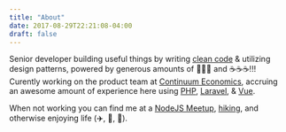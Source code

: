 ```yaml
---
title: "About"
date: 2017-08-29T22:21:08-04:00
draft: false
---
```


Senior developer building useful things by writing [clean code](http://www.php-fig.org/psr/psr-2/) & utilizing design patterns, powered by generous amounts of 🤔🤔🤔 and ☕️☕️☕️!!! Curently working on the product team at [Continuum Economics](http://www.continuumeconomics.com), accruing an awesome amount of experience here using [PHP](http://www.php.net), [Laravel](https://www.laravel.com/), & [Vue](https://www.vuejs.com/).


When not working you can find me at a [NodeJS Meetup](https://www.meetup.com/nodejs/), [hiking](http://hikethehudsonvalley.com/breakneck-ridge/), and otherwise enjoying life (✈️, 🍻, 🌮).
